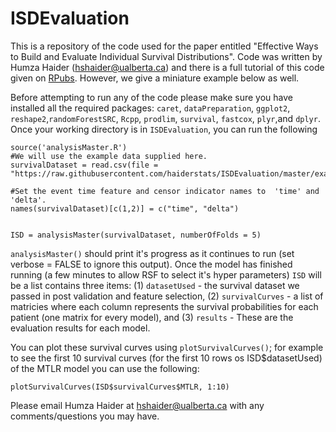 # ISDEvaluation
This is a repository of the code used for the paper entitled "Effective Ways to Build and Evaluate Individual
Survival Distributions". Code was written by Humza Haider (hshaider@ualberta.ca) and there is a full tutorial of this code given on  [RPubs](http://rpubs.com/haiderstats/ISDEvaluation). However, we give a miniature example below as well.

Before attempting to run any of the code please make sure you have installed all the required packages: `caret`, `dataPreparation`, `ggplot2`, `reshape2`,`randomForestSRC`, `Rcpp`, `prodlim`, `survival`, `fastcox`, `plyr`,and `dplyr`. Once your working directory is in `ISDEvaluation`, you can run the following

```
source('analysisMaster.R')
#We will use the example data supplied here.
survivalDataset = read.csv(file = "https://raw.githubusercontent.com/haiderstats/ISDEvaluation/master/exampleData.csv")

#Set the event time feature and censor indicator names to  'time' and 'delta'.
names(survivalDataset)[c(1,2)] = c("time", "delta")


ISD = analysisMaster(survivalDataset, numberOfFolds = 5)
```
`analysisMaster()` should print it's progress as it continues to run (set verbose = FALSE to ignore this output). Once the model has finished running (a few minutes to allow RSF to select it's hyper parameters) `ISD` will be a list contains three items: (1) `datasetUsed` - the survival dataset we passed in post validation and feature selection, (2) `survivalCurves` - a list of matricies where each column represents the survival probabilities for each patient (one matrix for every model), and (3) `results` - These are the evaluation results for each model. 

You can plot these survival curves using `plotSurvivalCurves()`; for example to see the first 10 survival curves (for the first 10 rows os ISD$datasetUsed) of the MTLR model you can use the following:
```
plotSurvivalCurves(ISD$survivalCurves$MTLR, 1:10)
```

Please email Humza Haider at hshaider@ualberta.ca with any comments/questions you may have.
